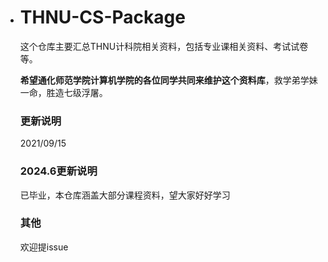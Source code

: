 - # THNU-CS-Package

  这个仓库主要汇总THNU计科院相关资料，包括专业课相关资料、考试试卷等。

  **希望通化师范学院计算机学院的各位同学共同来维护这个资料库**，救学弟学妹一命，胜造七级浮屠。


  ### 更新说明

  2021/09/15 

  ### 2024.6更新说明
  已毕业，本仓库涵盖大部分课程资料，望大家好好学习

  

  ### 其他

  欢迎提issue

  

